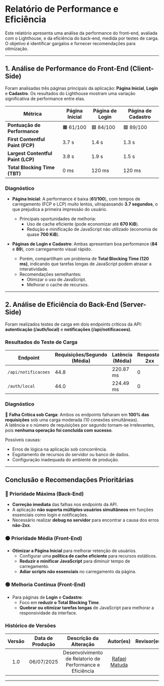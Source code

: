 # Relatório de Performance e Eficiência

Este relatório apresenta uma análise da performance do front-end, avaliada com o Lighthouse, e da eficiência do back-end, medida por testes de carga. O objetivo é identificar gargalos e fornecer recomendações para otimização.

---

## 1. Análise de Performance do Front-End (Client-Side)

Foram analisadas três páginas principais da aplicação: **Página Inicial**, **Login** e **Cadastro**. Os resultados do Lighthouse mostram uma variação significativa de performance entre elas.

| Métrica                     | Página Inicial | Página de Login | Página de Cadastro |
|----------------------------|----------------|------------------|---------------------|
| **Pontuação de Performance** | 🟧 61/100       | 🟩 84/100         | 🟩 89/100            |
| **First Contentful Paint (FCP)** | 3.7 s          | 1.4 s            | 1.3 s               |
| **Largest Contentful Paint (LCP)** | 3.8 s          | 1.9 s            | 1.5 s               |
| **Total Blocking Time (TBT)**     | 0 ms           | 120 ms           | 120 ms              |

### Diagnóstico

- **Página Inicial**: A performance é baixa (**61/100**), com tempos de carregamento (FCP e LCP) muito lentos, ultrapassando **3.7 segundos**, o que prejudica a primeira impressão do usuário.  
  - Principais oportunidades de melhoria:
    - Uso de cache eficiente (pode economizar até **670 KiB**).
    - Redução e minificação de JavaScript não utilizado (economia de quase **700 KiB**).

- **Páginas de Login e Cadastro**: Ambas apresentam boa performance (**84** e **89**), com carregamento visual rápido.
  - Porém, compartilham um problema de **Total Blocking Time (120 ms)**, indicando que tarefas longas de JavaScript podem atrasar a interatividade.
  - Recomendações semelhantes:
    - Otimizar o uso de JavaScript.
    - Melhorar o cache de recursos.

---

## 2. Análise de Eficiência do Back-End (Server-Side)

Foram realizados testes de carga em dois endpoints críticos da API: **autenticação (/auth/local)** e **notificações (/api/notificacoes)**.

### Resultados do Teste de Carga

| Endpoint           | Requisições/Segundo (Média) | Latência (Média) | Respostas 2xx | Respostas não-2xx |
|--------------------|-----------------------------|------------------|----------------|--------------------|
| `/api/notificacoes` | 44.8                        | 220.87 ms        | 0              | 448                |
| `/auth/local`       | 44.0                        | 224.49 ms        | 0              | 440                |

### Diagnóstico

🚨 **Falha Crítica sob Carga**: Ambos os endpoints falharam em **100% das requisições** sob uma carga moderada (10 conexões simultâneas).  
A latência e o número de requisições por segundo tornam-se irrelevantes, pois **nenhuma operação foi concluída com sucesso**.

Possíveis causas:
- Erros de lógica na aplicação sob concorrência.
- Esgotamento de recursos do servidor ou banco de dados.
- Configuração inadequada do ambiente de produção.

---

## Conclusão e Recomendações Prioritárias

### 🔴 Prioridade Máxima (Back-End)

- **Correção imediata** das falhas nos endpoints da API.
- A aplicação **não suporta múltiplos usuários simultâneos** em funções essenciais como login e notificações.
- Necessário realizar **debug no servidor** para encontrar a causa dos erros **não-2xx**.

### 🟠 Prioridade Média (Front-End)

- **Otimizar a Página Inicial** para melhorar retenção de usuários.
  - Configurar uma **política de cache eficiente** para recursos estáticos.
  - **Reduzir e minificar JavaScript** para diminuir tempo de carregamento.
  - **Adiar scripts não essenciais** no carregamento da página.

### 🟢 Melhoria Contínua (Front-End)

- Para páginas de **Login** e **Cadastro**:
  - Foco em **reduzir o Total Blocking Time**.
  - **Quebrar ou otimizar tarefas longas** de JavaScript para melhorar a responsividade da interface.

### Histórico de Versões

| Versão | Data de Produção | Descrição da Alteração | Autor(es) | Revisor(es) | Data de Revisão |
|:------:|:----------------:|:----------------------:|:---------:|:-----------:|:--------------:|
| 1.0    | 06/07/2025       |Desenvolvimento de Relatorio de Performance e Eficiência |  [Rafael Matuda](https://github.com/rmatuda) |||
---